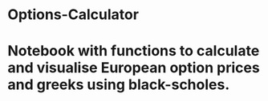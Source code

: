 # Options-Calculator

# Notebook with functions to calculate and visualise European option prices and greeks using black-scholes.
